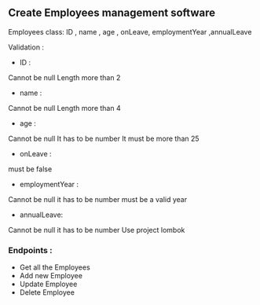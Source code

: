## Create Employees management software
Employees class: ID , name , age , onLeave, employmentYear ,annualLeave

Validation :

- ID :

Cannot be null
Length more than 2

- name :

Cannot be null
Length more than 4

- age :

Cannot be null
It has to be number
It must be more than 25

- onLeave :

must be false

- employmentYear :

Cannot be null
it has to be number
must be a valid year

- annualLeave:

Cannot be null
it has to be number
Use project lombok

### Endpoints : 
- Get all the Employees 
- Add new Employee 
- Update Employee 
- Delete Employee

